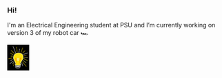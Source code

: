 ### Hi! 

I'm an Electrical Engineering student at PSU and I’m currently working on version 3 of my robot car :racing_car:

<p><img height=60 align="left" src="PP.JPG"></p>
